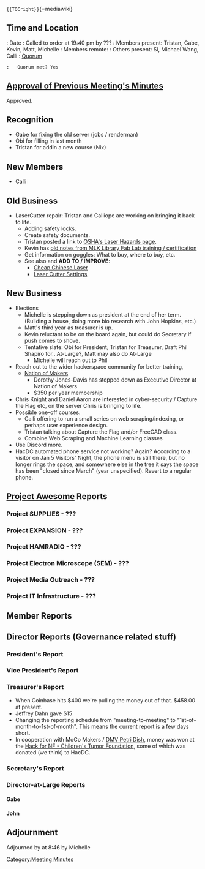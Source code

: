 `{{TOCright}}`{=mediawiki}

## Time and Location

:   Date
:   Called to order at 19:40 pm by ???
:   Members present: Tristan, Gabe, Kevin, Matt, Michelle
:   Members remote:
:   Others present: Si, Michael Wang, Calli
:   [Quorum](Quorum)

    :   Quorum met? Yes

## [Approval of Previous Meeting's Minutes](Regular_Member_Meeting_2022_12_13)

Approved.

## Recognition

-   Gabe for fixing the old server (jobs / renderman)
-   Obi for filling in last month
-   Tristan for addin a new course (Nix)

## New Members

-   Calli

## Old Business

-   LaserCutter repair: Tristan and Calliope are working on bringing it
    back to life.
    -   Adding safety locks.
    -   Create safety documents.
    -   Tristan posted a link to [OSHA's Laser Hazards
        page](https://www.osha.gov/laser-hazards).
    -   Kevin has [old notes from MLK Library Fab Lab training /
        certification](https://miskellanie.blogspot.com/2015/09/adventures-in-laser-cutting.html)
    -   Get information on goggles: What to buy, where to buy, etc.
    -   See also and **ADD TO / IMPROVE**:
        -   [Cheap Chinese Laser](Cheap_Chinese_Laser)
        -   [Laser Cutter Settings](Laser_Cutter_Settings)

## New Business

-   Elections
    -   Michelle is stepping down as president at the end of her term.
        (Building a house, doing more bio research with John Hopkins,
        etc.)
    -   Matt's third year as treasurer is up.
    -   Kevin reluctant to be on the board again, but could do Secretary
        if push comes to shove.
    -   Tentative slate: Obi for President, Tristan for Treasurer, Draft
        Phil Shapiro for.. At-Large?, Matt may also do At-Large
        -   Michelle will reach out to Phil
-   Reach out to the wider hackerspace community for better training,
    -   [Nation of Makers](https://www.nationofmakers.us/)
        -   Dorothy Jones-Davis has stepped down as Executive Director
            at Nation of Makers
        -   \$350 per year membership
-   Chris Knight and Daniel Aaron are interested in cyber-security /
    Capture the Flag etc, on the server Chris is bringing to life.
-   Possible one-off courses.
    -   Calli offering to run a small series on web scraping/indexing,
        or perhaps user experience design.
    -   Tristan talking about Capture the Flag and/or FreeCAD class.
    -   Combine Web Scraping and Machine Learning classes
-   Use Discord more.
-   HacDC automated phone service not working? Again? According to a
    visitor on Jan 5 Visitors' Night, the phone menu is still there, but
    no longer rings the space, and somewhere else in the tree it says
    the space has been "closed since March" (year unspecified). Revert
    to a regular phone.

## [Project Awesome](:Category:Project_Awesome) Reports

### Project SUPPLIES - ???

### Project EXPANSION - ???

### Project HAMRADIO - ???

### Project Electron Microscope (SEM) - ???

### Project Media Outreach - ???

### Project IT Infrastructure - ???

## Member Reports

## Director Reports (Governance related stuff)

### President's Report

### Vice President's Report

### Treasurer's Report

-   When Coinbase hits \$400 we're pulling the money out of that.
    \$458.00 at present.
-   Jeffrey Dahn gave \$15
-   Changing the reporting schedule from "meeting-to-meeting" to
    "1st-of-month-to-1st-of-month". This means the current report is a
    few days short.
-   In cooperation with MoCo Makers / [DMV Petri
    Dish](https://discord.gg/amq48RTy), money was won at the [Hack for
    NF - Children's Tumor Foundation](https://hack4nf.bemyapp.com/),
    some of which was donated (we think) to HacDC.

### Secretary's Report

### Director-at-Large Reports

#### Gabe

#### John

## Adjournment

Adjourned by at 8:46 by Michelle

[Category:Meeting Minutes](Category:Meeting_Minutes)
